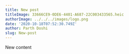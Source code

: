 ```yaml
---
title: New post
titleImage: 33666CE9-0DE6-4401-A687-22C003433565.heic
authorImage: ../../../images/logo.png
date: '2020-10-18T07:52:30.749Z'
author: Parth Doshi
slug: New-post
---
```

New content